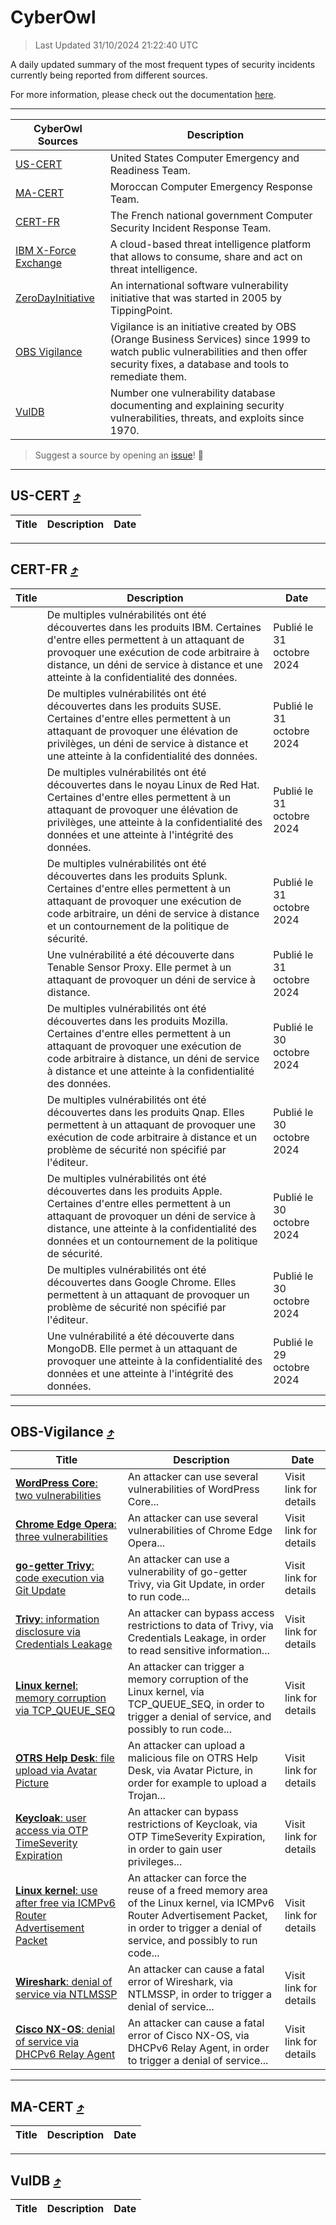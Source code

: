 
 <div id='top'></div>

# CyberOwl

 > Last Updated 31/10/2024 21:22:40 UTC
 
 A daily updated summary of the most frequent types of security incidents currently being reported from different sources.
 
 For more information, please check out the documentation [here](./docs/README.md).
 
 ---
 |CyberOwl Sources|Description|
 |---|---|
 |[US-CERT](#us-cert-arrow_heading_up)|United States Computer Emergency and Readiness Team.|
 |[MA-CERT](#ma-cert-arrow_heading_up)|Moroccan Computer Emergency Response Team.|
 |[CERT-FR](#cert-fr-arrow_heading_up)|The French national government Computer Security Incident Response Team.|
 |[IBM X-Force Exchange](#ibmcloud-arrow_heading_up)|A cloud-based threat intelligence platform that allows to consume, share and act on threat intelligence.|
 |[ZeroDayInitiative](#zerodayinitiative-arrow_heading_up)|An international software vulnerability initiative that was started in 2005 by TippingPoint.|
 |[OBS Vigilance](#obs-vigilance-arrow_heading_up)|Vigilance is an initiative created by OBS (Orange Business Services) since 1999 to watch public vulnerabilities and then offer security fixes, a database and tools to remediate them.|
 |[VulDB](#vuldb-arrow_heading_up)|Number one vulnerability database documenting and explaining security vulnerabilities, threats, and exploits since 1970.|
 
 > Suggest a source by opening an [issue](https://github.com/karimhabush/cyberowl/issues)! :raised_hands:
 ---

## US-CERT [:arrow_heading_up:](#cyberowl)

 |Title|Description|Date|
 |---|---|---|
 
 ---

## CERT-FR [:arrow_heading_up:](#cyberowl)

 |Title|Description|Date|
 |---|---|---|
 |[](https://www.cert.ssi.gouv.fr/avis/CERTFR-2024-AVI-0939/)|De multiples vulnérabilités ont été découvertes dans les produits IBM. Certaines d'entre elles permettent à un attaquant de provoquer une exécution de code arbitraire à distance, un déni de service à distance et une atteinte à la confidentialité des données.|Publié le 31 octobre 2024|
 |[](https://www.cert.ssi.gouv.fr/avis/CERTFR-2024-AVI-0938/)|De multiples vulnérabilités ont été découvertes dans les produits SUSE. Certaines d'entre elles permettent à un attaquant de provoquer une élévation de privilèges, un déni de service à distance et une atteinte à la confidentialité des données.|Publié le 31 octobre 2024|
 |[](https://www.cert.ssi.gouv.fr/avis/CERTFR-2024-AVI-0937/)|De multiples vulnérabilités ont été découvertes dans le noyau Linux de Red Hat. Certaines d'entre elles permettent à un attaquant de provoquer une élévation de privilèges, une atteinte à la confidentialité des données et une atteinte à l'intégrité des données.|Publié le 31 octobre 2024|
 |[](https://www.cert.ssi.gouv.fr/avis/CERTFR-2024-AVI-0936/)|De multiples vulnérabilités ont été découvertes dans les produits Splunk. Certaines d'entre elles permettent à un attaquant de provoquer une exécution de code arbitraire, un déni de service à distance et un contournement de la politique de sécurité.|Publié le 31 octobre 2024|
 |[](https://www.cert.ssi.gouv.fr/avis/CERTFR-2024-AVI-0935/)|Une vulnérabilité a été découverte dans Tenable Sensor Proxy. Elle permet à un attaquant de provoquer un déni de service à distance.|Publié le 31 octobre 2024|
 |[](https://www.cert.ssi.gouv.fr/avis/CERTFR-2024-AVI-0934/)|De multiples vulnérabilités ont été découvertes dans les produits Mozilla. Certaines d'entre elles permettent à un attaquant de provoquer une exécution de code arbitraire à distance, un déni de service à distance et une atteinte à la confidentialité des données.|Publié le 30 octobre 2024|
 |[](https://www.cert.ssi.gouv.fr/avis/CERTFR-2024-AVI-0933/)|De multiples vulnérabilités ont été découvertes dans les produits Qnap. Elles permettent à un attaquant de provoquer une exécution de code arbitraire à distance et un problème de sécurité non spécifié par l'éditeur.|Publié le 30 octobre 2024|
 |[](https://www.cert.ssi.gouv.fr/avis/CERTFR-2024-AVI-0932/)|De multiples vulnérabilités ont été découvertes dans les produits Apple. Certaines d'entre elles permettent à un attaquant de provoquer un déni de service à distance, une atteinte à la confidentialité des données et un contournement de la politique de sécurité.|Publié le 30 octobre 2024|
 |[](https://www.cert.ssi.gouv.fr/avis/CERTFR-2024-AVI-0931/)|De multiples vulnérabilités ont été découvertes dans Google Chrome. Elles permettent à un attaquant de provoquer un problème de sécurité non spécifié par l'éditeur.|Publié le 30 octobre 2024|
 |[](https://www.cert.ssi.gouv.fr/avis/CERTFR-2024-AVI-0930/)|Une vulnérabilité a été découverte dans MongoDB. Elle permet à un attaquant de provoquer une atteinte à la confidentialité des données et une atteinte à l'intégrité des données.|Publié le 29 octobre 2024|
 
 ---

## OBS-Vigilance [:arrow_heading_up:](#cyberowl)

 |Title|Description|Date|
 |---|---|---|
 |[<a href="https://vigilance.fr/vulnerability/WordPress-Core-two-vulnerabilities-43417" class="noirorange"><b>WordPress Core</b>: two vulnerabilities</a>](https://vigilance.fr/vulnerability/WordPress-Core-two-vulnerabilities-43417)|An attacker can use several vulnerabilities of WordPress Core...|Visit link for details|
 |[<a href="https://vigilance.fr/vulnerability/Chrome-Edge-Opera-three-vulnerabilities-43414" class="noirorange"><b>Chrome  Edge  Opera</b>: three vulnerabilities</a>](https://vigilance.fr/vulnerability/Chrome-Edge-Opera-three-vulnerabilities-43414)|An attacker can use several vulnerabilities of Chrome  Edge  Opera...|Visit link for details|
 |[<a href="https://vigilance.fr/vulnerability/go-getter-Trivy-code-execution-via-Git-Update-45046" class="noirorange"><b>go-getter Trivy</b>: code execution via Git Update</a>](https://vigilance.fr/vulnerability/go-getter-Trivy-code-execution-via-Git-Update-45046)|An attacker can use a vulnerability of go-getter Trivy, via Git Update, in order to run code...|Visit link for details|
 |[<a href="https://vigilance.fr/vulnerability/Trivy-information-disclosure-via-Credentials-Leakage-45045" class="noirorange"><b>Trivy</b>: information disclosure via Credentials Leakage</a>](https://vigilance.fr/vulnerability/Trivy-information-disclosure-via-Credentials-Leakage-45045)|An attacker can bypass access restrictions to data of Trivy, via Credentials Leakage, in order to read sensitive information...|Visit link for details|
 |[<a href="https://vigilance.fr/vulnerability/Linux-kernel-memory-corruption-via-TCP-QUEUE-SEQ-45042" class="noirorange"><b>Linux kernel</b>: memory corruption via TCP_QUEUE_SEQ</a>](https://vigilance.fr/vulnerability/Linux-kernel-memory-corruption-via-TCP-QUEUE-SEQ-45042)|An attacker can trigger a memory corruption of the Linux kernel, via TCP_QUEUE_SEQ, in order to trigger a denial of service, and possibly to run code...|Visit link for details|
 |[<a href="https://vigilance.fr/vulnerability/OTRS-Help-Desk-file-upload-via-Avatar-Picture-43401" class="noirorange"><b>OTRS Help Desk</b>: file upload via Avatar Picture</a>](https://vigilance.fr/vulnerability/OTRS-Help-Desk-file-upload-via-Avatar-Picture-43401)|An attacker can upload a malicious file on OTRS Help Desk, via Avatar Picture, in order for example to upload a Trojan...|Visit link for details|
 |[<a href="https://vigilance.fr/vulnerability/Keycloak-user-access-via-OTP-TimeSeverity-Expiration-45378" class="noirorange"><b>Keycloak</b>: user access via OTP TimeSeverity Expiration</a>](https://vigilance.fr/vulnerability/Keycloak-user-access-via-OTP-TimeSeverity-Expiration-45378)|An attacker can bypass restrictions of Keycloak, via OTP TimeSeverity Expiration, in order to gain user privileges...|Visit link for details|
 |[<a href="https://vigilance.fr/vulnerability/Linux-kernel-use-after-free-via-ICMPv6-Router-Advertisement-Packet-43399" class="noirorange"><b>Linux kernel</b>: use after free via ICMPv6 Router Advertisement Packet</a>](https://vigilance.fr/vulnerability/Linux-kernel-use-after-free-via-ICMPv6-Router-Advertisement-Packet-43399)|An attacker can force the reuse of a freed memory area of the Linux kernel, via ICMPv6 Router Advertisement Packet, in order to trigger a denial of service, and possibly to run code...|Visit link for details|
 |[<a href="https://vigilance.fr/vulnerability/Wireshark-denial-of-service-via-NTLMSSP-45038" class="noirorange"><b>Wireshark</b>: denial of service via NTLMSSP</a>](https://vigilance.fr/vulnerability/Wireshark-denial-of-service-via-NTLMSSP-45038)|An attacker can cause a fatal error of Wireshark, via NTLMSSP, in order to trigger a denial of service...|Visit link for details|
 |[<a href="https://vigilance.fr/vulnerability/Cisco-NX-OS-denial-of-service-via-DHCPv6-Relay-Agent-45035" class="noirorange"><b>Cisco NX-OS</b>: denial of service via DHCPv6 Relay Agent</a>](https://vigilance.fr/vulnerability/Cisco-NX-OS-denial-of-service-via-DHCPv6-Relay-Agent-45035)|An attacker can cause a fatal error of Cisco NX-OS, via DHCPv6 Relay Agent, in order to trigger a denial of service...|Visit link for details|
 
 ---

## MA-CERT [:arrow_heading_up:](#cyberowl)

 |Title|Description|Date|
 |---|---|---|
 
 ---

## VulDB [:arrow_heading_up:](#cyberowl)

 |Title|Description|Date|
 |---|---|---|
 